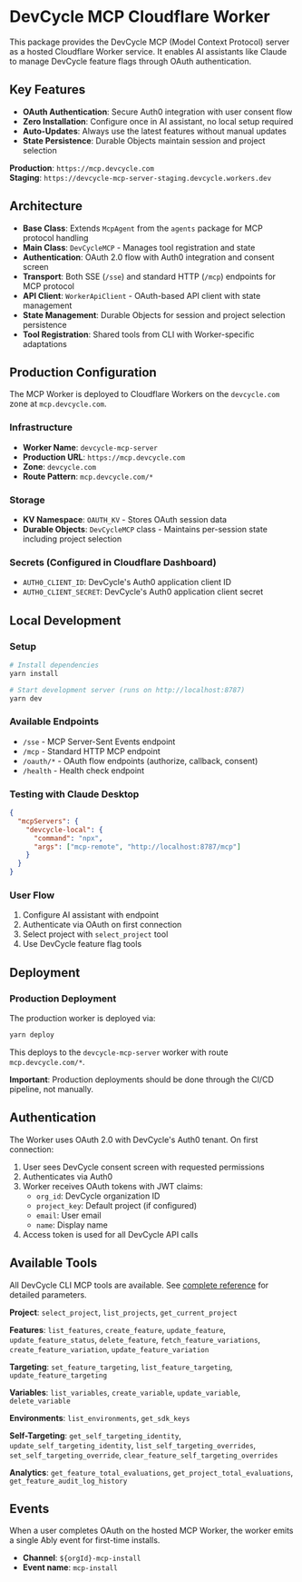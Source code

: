 # DevCycle MCP Cloudflare Worker

This package provides the DevCycle MCP (Model Context Protocol) server as a hosted Cloudflare Worker service. It enables AI assistants like Claude to manage DevCycle feature flags through OAuth authentication.

## Key Features

- **OAuth Authentication**: Secure Auth0 integration with user consent flow
- **Zero Installation**: Configure once in AI assistant, no local setup required
- **Auto-Updates**: Always use the latest features without manual updates
- **State Persistence**: Durable Objects maintain session and project selection

**Production**: `https://mcp.devcycle.com`  
**Staging**: `https://devcycle-mcp-server-staging.devcycle.workers.dev`

## Architecture

- **Base Class**: Extends `McpAgent` from the `agents` package for MCP protocol handling
- **Main Class**: `DevCycleMCP` - Manages tool registration and state
- **Authentication**: OAuth 2.0 flow with Auth0 integration and consent screen
- **Transport**: Both SSE (`/sse`) and standard HTTP (`/mcp`) endpoints for MCP protocol  
- **API Client**: `WorkerApiClient` - OAuth-based API client with state management
- **State Management**: Durable Objects for session and project selection persistence
- **Tool Registration**: Shared tools from CLI with Worker-specific adaptations

## Production Configuration

The MCP Worker is deployed to Cloudflare Workers on the `devcycle.com` zone at `mcp.devcycle.com`.

### Infrastructure

- **Worker Name**: `devcycle-mcp-server`
- **Production URL**: `https://mcp.devcycle.com`
- **Zone**: `devcycle.com`
- **Route Pattern**: `mcp.devcycle.com/*`

### Storage

- **KV Namespace**: `OAUTH_KV` - Stores OAuth session data
- **Durable Objects**: `DevCycleMCP` class - Maintains per-session state including project selection

### Secrets (Configured in Cloudflare Dashboard)

- `AUTH0_CLIENT_ID`: DevCycle's Auth0 application client ID
- `AUTH0_CLIENT_SECRET`: DevCycle's Auth0 application client secret

## Local Development

### Setup

```bash
# Install dependencies
yarn install

# Start development server (runs on http://localhost:8787)
yarn dev
```

### Available Endpoints

- `/sse` - MCP Server-Sent Events endpoint
- `/mcp` - Standard HTTP MCP endpoint
- `/oauth/*` - OAuth flow endpoints (authorize, callback, consent)
- `/health` - Health check endpoint

### Testing with Claude Desktop

```json
{
  "mcpServers": {
    "devcycle-local": {
      "command": "npx",
      "args": ["mcp-remote", "http://localhost:8787/mcp"]
    }
  }
}
```

### User Flow

1. Configure AI assistant with endpoint
2. Authenticate via OAuth on first connection
3. Select project with `select_project` tool
4. Use DevCycle feature flag tools

## Deployment

### Production Deployment

The production worker is deployed via:

```bash
yarn deploy
```

This deploys to the `devcycle-mcp-server` worker with route `mcp.devcycle.com/*`.

**Important**: Production deployments should be done through the CI/CD pipeline, not manually.

## Authentication

The Worker uses OAuth 2.0 with DevCycle's Auth0 tenant. On first connection:

1. User sees DevCycle consent screen with requested permissions
2. Authenticates via Auth0
3. Worker receives OAuth tokens with JWT claims:
   - `org_id`: DevCycle organization ID
   - `project_key`: Default project (if configured)
   - `email`: User email
   - `name`: Display name
4. Access token is used for all DevCycle API calls

## Available Tools

All DevCycle CLI MCP tools are available. See [complete reference](../docs/mcp.md#available-tools) for detailed parameters.

**Project**: `select_project`, `list_projects`, `get_current_project`

**Features**: `list_features`, `create_feature`, `update_feature`, `update_feature_status`, `delete_feature`, `fetch_feature_variations`, `create_feature_variation`, `update_feature_variation`

**Targeting**: `set_feature_targeting`, `list_feature_targeting`, `update_feature_targeting`

**Variables**: `list_variables`, `create_variable`, `update_variable`, `delete_variable`

**Environments**: `list_environments`, `get_sdk_keys`

**Self-Targeting**: `get_self_targeting_identity`, `update_self_targeting_identity`, `list_self_targeting_overrides`, `set_self_targeting_override`, `clear_feature_self_targeting_overrides`

**Analytics**: `get_feature_total_evaluations`, `get_project_total_evaluations`, `get_feature_audit_log_history`

## Events

When a user completes OAuth on the hosted MCP Worker, the worker emits a single Ably event for first-time installs.

- **Channel**: `${orgId}-mcp-install`
- **Event name**: `mcp-install`
